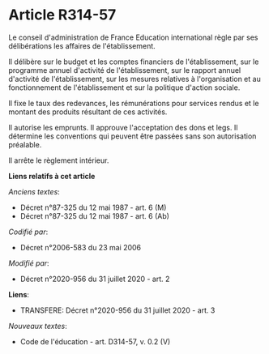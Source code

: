 # Article R314-57

Le conseil d'administration de France Education international règle par ses délibérations les affaires de l'établissement.

Il délibère sur le budget et les comptes financiers de l'établissement, sur le programme annuel d'activité de
l'établissement, sur le rapport annuel d'activité de l'établissement, sur les mesures relatives à l'organisation et au
fonctionnement de l'établissement et sur la politique d'action sociale.

Il fixe le taux des redevances, les rémunérations pour services rendus et le montant des produits résultant de ces activités.

Il autorise les emprunts. Il approuve l'acceptation des dons et legs. Il détermine les conventions qui peuvent être passées
sans son autorisation préalable.

Il arrête le règlement intérieur.

**Liens relatifs à cet article**

_Anciens textes_:

  - Décret n°87-325 du 12 mai 1987 - art. 6 (M)
  - Décret n°87-325 du 12 mai 1987 - art. 6 (Ab)

_Codifié par_:

  - Décret n°2006-583 du 23 mai 2006

_Modifié par_:

  - Décret n°2020-956 du 31 juillet 2020 - art. 2

**Liens**:

  - TRANSFERE: Décret n°2020-956 du 31 juillet 2020 - art. 3

_Nouveaux textes_:

  - Code de l'éducation - art. D314-57, v. 0.2 (V)

